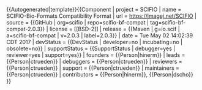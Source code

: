 <noinclude>{{Autogenerated|template}}</noinclude>{{Component
| project = SCIFIO
| name = SCIFIO-Bio-Formats Compatibility Format
| url = https://imagej.net/SCIFIO
| source = {{GitHub | org=scifio | repo=scifio-bf-compat | tag=scifio-bf-compat-2.0.3}}
| license = [[BSD-2]]
| release = {{Maven | g=io.scif | a=scifio-bf-compat | v=2.0.3 | label=2.0.3}}
| date = Tue May 02 14:02:39 CDT 2017
| devStatus = {{DevStatus | developer=no | incubating=no | obsolete=no}}
| supportStatus = {{SupportStatus | debugger=yes | reviewer=yes | support=yes}}
| founders = {{Person|hinerm}}
| leads = {{Person|ctrueden}}
| debuggers = {{Person|ctrueden}}
| reviewers = {{Person|ctrueden}}
| support = {{Person|ctrueden}}
| maintainers = {{Person|ctrueden}}
| contributors = {{Person|hinerm}}, {{Person|dscho}}
}}
